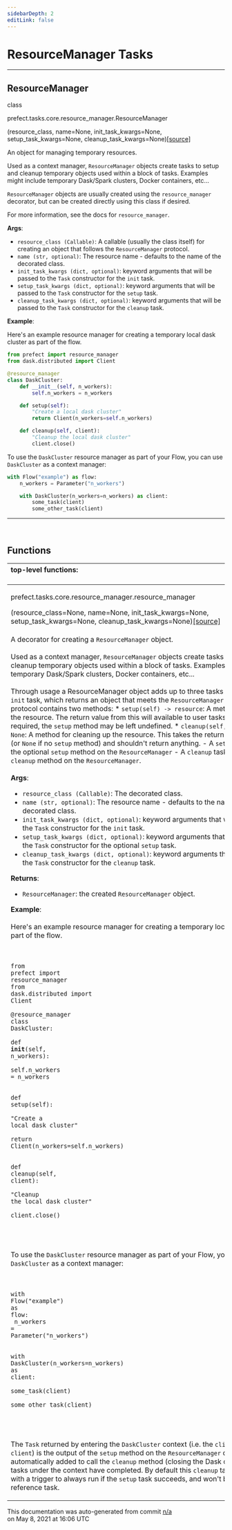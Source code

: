 ```yaml
---
sidebarDepth: 2
editLink: false
---
```

# ResourceManager Tasks
---
 ## ResourceManager
 <div class='class-sig' id='prefect-tasks-core-resource-manager-resourcemanager'><p class="prefect-sig">class </p><p class="prefect-class">prefect.tasks.core.resource_manager.ResourceManager</p>(resource_class, name=None, init_task_kwargs=None, setup_task_kwargs=None, cleanup_task_kwargs=None)<span class="source"><a href="https://github.com/PrefectHQ/prefect/blob/master/src/prefect/tasks/core/resource_manager.py#L127">[source]</a></span></div>

An object for managing temporary resources.

Used as a context manager, `ResourceManager` objects create tasks to setup and cleanup temporary objects used within a block of tasks.  Examples might include temporary Dask/Spark clusters, Docker containers, etc...

`ResourceManager` objects are usually created using the `resource_manager` decorator, but can be created directly using this class if desired.

For more information, see the docs for `resource_manager`.

**Args**:     <ul class="args"><li class="args">`resource_class (Callable)`: A callable (usually the class itself) for         creating an object that follows the `ResourceManager` protocol.     </li><li class="args">`name (str, optional)`: The resource name - defaults to the name of the         decorated class.     </li><li class="args">`init_task_kwargs (dict, optional)`: keyword arguments that will be         passed to the `Task` constructor for the `init` task.     </li><li class="args">`setup_task_kwargs (dict, optional)`: keyword arguments that will be         passed to the `Task` constructor for the `setup` task.     </li><li class="args">`cleanup_task_kwargs (dict, optional)`: keyword arguments that will be         passed to the `Task` constructor for the `cleanup` task.</li></ul> **Example**:

Here's an example resource manager for creating a temporary local dask cluster as part of the flow.


```python
from prefect import resource_manager
from dask.distributed import Client

@resource_manager
class DaskCluster:
    def __init__(self, n_workers):
        self.n_workers = n_workers

    def setup(self):
        "Create a local dask cluster"
        return Client(n_workers=self.n_workers)

    def cleanup(self, client):
        "Cleanup the local dask cluster"
        client.close()

```

To use the `DaskCluster` resource manager as part of your Flow, you can use `DaskCluster` as a context manager:


```python
with Flow("example") as flow:
    n_workers = Parameter("n_workers")

    with DaskCluster(n_workers=n_workers) as client:
        some_task(client)
        some_other_task(client)

```


---
<br>


## Functions
|top-level functions: &nbsp;&nbsp;&nbsp;&nbsp;&nbsp;&nbsp;&nbsp;&nbsp;&nbsp;&nbsp;&nbsp;&nbsp;&nbsp;&nbsp;&nbsp;&nbsp;&nbsp;&nbsp;&nbsp;&nbsp;&nbsp;&nbsp;&nbsp;&nbsp;&nbsp;&nbsp;&nbsp;&nbsp;&nbsp;&nbsp;&nbsp;&nbsp;&nbsp;&nbsp;&nbsp;&nbsp;&nbsp;&nbsp;&nbsp;&nbsp;&nbsp;&nbsp;&nbsp;&nbsp;&nbsp;&nbsp;&nbsp;&nbsp;&nbsp;&nbsp;&nbsp;&nbsp;&nbsp;&nbsp;&nbsp;&nbsp;&nbsp;&nbsp;&nbsp;&nbsp;&nbsp;&nbsp;&nbsp;&nbsp;&nbsp;&nbsp;&nbsp;&nbsp;&nbsp;&nbsp;&nbsp;&nbsp;&nbsp;&nbsp;&nbsp;&nbsp;&nbsp;&nbsp;&nbsp;&nbsp;&nbsp;&nbsp;&nbsp;&nbsp;&nbsp;&nbsp;&nbsp;&nbsp;&nbsp;&nbsp;&nbsp;&nbsp;&nbsp;&nbsp;&nbsp;&nbsp;&nbsp;&nbsp;&nbsp;&nbsp;&nbsp;&nbsp;&nbsp;&nbsp;&nbsp;&nbsp;&nbsp;&nbsp;&nbsp;&nbsp;&nbsp;&nbsp;&nbsp;&nbsp;&nbsp;&nbsp;&nbsp;&nbsp;&nbsp;&nbsp;&nbsp;&nbsp;&nbsp;&nbsp;&nbsp;&nbsp;&nbsp;&nbsp;&nbsp;&nbsp;&nbsp;&nbsp;&nbsp;&nbsp;&nbsp;&nbsp;&nbsp;&nbsp;&nbsp;&nbsp;&nbsp;&nbsp;&nbsp;&nbsp;&nbsp;&nbsp;&nbsp;&nbsp;&nbsp;&nbsp;|
|:----|
 | <div class='method-sig' id='prefect-tasks-core-resource-manager-resource-manager'><p class="prefect-class">prefect.tasks.core.resource_manager.resource_manager</p>(resource_class=None, name=None, init_task_kwargs=None, setup_task_kwargs=None, cleanup_task_kwargs=None)<span class="source"><a href="https://github.com/PrefectHQ/prefect/blob/master/src/prefect/tasks/core/resource_manager.py#L262">[source]</a></span></div>
<p class="methods">A decorator for creating a `ResourceManager` object.<br><br>Used as a context manager, `ResourceManager` objects create tasks to setup and/or cleanup temporary objects used within a block of tasks.  Examples might include temporary Dask/Spark clusters, Docker containers, etc...<br><br>Through usage a ResourceManager object adds up to three tasks to the graph:     - A `init` task, which returns an object that meets the `ResourceManager`       protocol. This protocol contains two methods:         * `setup(self) -> resource`: A method for creating the resource.             The return value from this will available to user tasks. If no             setup is required, the `setup` method may be left undefined.         * `cleanup(self, resource) -> None`: A method for cleaning up the             resource. This takes the return value from `setup` (or `None`             if no `setup` method) and shouldn't return anything.     - A `setup` task, which calls the optional `setup` method on the `ResourceManager`     - A `cleanup` task, which calls the `cleanup` method on the `ResourceManager`.<br><br>**Args**:     <ul class="args"><li class="args">`resource_class (Callable)`: The decorated class.     </li><li class="args">`name (str, optional)`: The resource name - defaults to the name of the         decorated class.     </li><li class="args">`init_task_kwargs (dict, optional)`: keyword arguments that will be         passed to the `Task` constructor for the `init` task.     </li><li class="args">`setup_task_kwargs (dict, optional)`: keyword arguments that will be         passed to the `Task` constructor for the optional `setup` task.     </li><li class="args">`cleanup_task_kwargs (dict, optional)`: keyword arguments that will be         passed to the `Task` constructor for the `cleanup` task.</li></ul> **Returns**:     <ul class="args"><li class="args">`ResourceManager`: the created `ResourceManager` object.</li></ul> **Example**:<br><br>Here's an example resource manager for creating a temporary local dask cluster as part of the flow.<br><br><br><pre class="language-python"><code class="language-python"><span class="token keyword">from</span> prefect <span class="token keyword">import</span> resource_manager<br><span class="token keyword">from</span> dask.distributed <span class="token keyword">import</span> Client<br><br><span class="token decorator">@resource_manager</span><br><span class="token keyword">class</span> <span class="token class-name">DaskCluster</span><span class="token punctuation">:</span><br>    <span class="token keyword">def</span> <span class="token function">__init__</span><span class="token punctuation">(</span><span class="token builtin">self</span><span class="token punctuation">,</span> n_workers<span class="token punctuation">)</span><span class="token punctuation">:</span><br>        <span class="token builtin">self</span><span class="token operator">.</span>n_workers <span class="token operator">=</span> n_workers<br><br>    <span class="token keyword">def</span> <span class="token function">setup</span><span class="token punctuation">(</span><span class="token builtin">self</span><span class="token punctuation">)</span><span class="token punctuation">:</span><br>        <span class="token string">"</span><span class="token string">Create a local dask cluster</span><span class="token string">"</span><br>        <span class="token keyword">return</span> Client<span class="token punctuation">(</span>n_workers<span class="token operator">=</span><span class="token builtin">self</span><span class="token operator">.</span>n_workers<span class="token punctuation">)</span><br><br>    <span class="token keyword">def</span> <span class="token function">cleanup</span><span class="token punctuation">(</span><span class="token builtin">self</span><span class="token punctuation">,</span> client<span class="token punctuation">)</span><span class="token punctuation">:</span><br>        <span class="token string">"</span><span class="token string">Cleanup the local dask cluster</span><span class="token string">"</span><br>        client<span class="token operator">.</span>close<span class="token punctuation">(</span><span class="token punctuation">)</span><br></code></pre><br><br><br>To use the `DaskCluster` resource manager as part of your Flow, you can use `DaskCluster` as a context manager:<br><br><br><pre class="language-python"><code class="language-python"><span class="token keyword">with</span> Flow<span class="token punctuation">(</span><span class="token string">"</span><span class="token string">example</span><span class="token string">"</span><span class="token punctuation">)</span> <span class="token keyword">as</span> flow<span class="token punctuation">:</span><br>    n_workers <span class="token operator">=</span> Parameter<span class="token punctuation">(</span><span class="token string">"</span><span class="token string">n_workers</span><span class="token string">"</span><span class="token punctuation">)</span><br><br>    <span class="token keyword">with</span> DaskCluster<span class="token punctuation">(</span>n_workers<span class="token operator">=</span>n_workers<span class="token punctuation">)</span> <span class="token keyword">as</span> client<span class="token punctuation">:</span><br>        some_task<span class="token punctuation">(</span>client<span class="token punctuation">)</span><br>        some_other_task<span class="token punctuation">(</span>client<span class="token punctuation">)</span><br></code></pre><br><br><br>The `Task` returned by entering the `DaskCluster` context (i.e. the `client` part of  `as client`) is the output of the `setup` method on the `ResourceManager` class. A `Task` is automatically added to call the `cleanup` method (closing the Dask cluster) after all tasks under the context have completed. By default this `cleanup` task is configured with a trigger to always run if the `setup` task succeeds, and won't be set as a reference task.</p>|

<p class="auto-gen">This documentation was auto-generated from commit <a href='https://github.com/PrefectHQ/prefect/commit/n/a'>n/a</a> </br>on May 8, 2021 at 16:06 UTC</p>